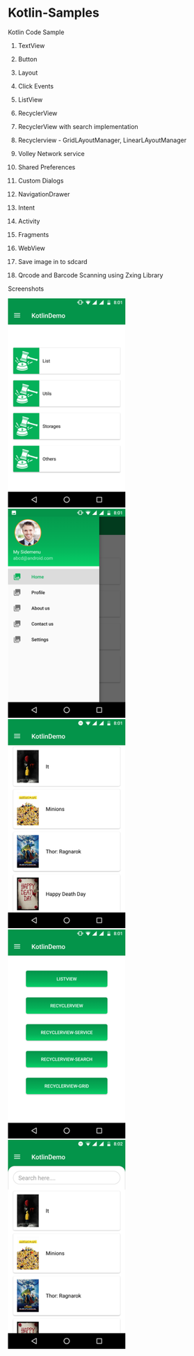 # Kotlin-Samples
Kotlin Code Sample

1. TextView

2. Button 
3. Layout
4. Click Events
5. ListView
6. RecyclerView
7. RecyclerView with search implementation
8. Recyclerview - GridLAyoutManager, LinearLAyoutManager
9. Volley Network service
10. Shared Preferences
11. Custom Dialogs
12. NavigationDrawer
13. Intent
14. Activity
15. Fragments
16. WebView
17. Save image in to sdcard
18. Qrcode and Barcode Scanning using Zxing Library



Screenshots

<img src ="Screenshot_a.png" width="270" height="480">
<img src ="Screenshot_b.png" width="270" height="480">
<img src ="Screenshot_c.png" width="270" height="480">
<img src ="Screenshot_d.png" width="270" height="480">
<img src ="Screenshot_e.png" width="270" height="480">

